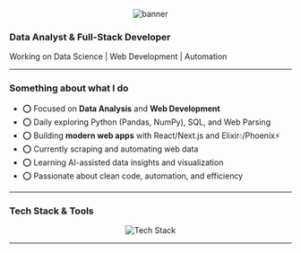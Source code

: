 <!-- Profile banner (optional) -->
<p align="center">
  <img src="https://capsule-render.vercel.app/api?type=waving&color=gradient&height=200&section=header&text=Web%20Developer%20And%20Data%20Analyst&fontSize=40&fontAlign=50&fontColor=ffffff" alt="banner" />
</p>

<!-- <h1 align="center">Hi there, I'm Aex 🚀</h1> -->

<p align="center">
  <h3><b>Data Analyst & Full-Stack Developer</b></h3>
  Working on Data Science | Web Development | Automation<br>
</p>

<!-- <p align="center">
  <img src="https://komarev.com/ghpvc/?username=Harakirigi&style=flat-square&color=blue" alt="profile views" /> 
  <img alt="GitHub followers" src="https://img.shields.io/github/followers/Harakirigi?style=social" />
  <img src="https://img.shields.io/github/stars/Harakirigi?style=social" alt="GitHub Stars" />
</p> -->

---

### Something about what I do

- ⭕ Focused on **Data Analysis** and **Web Development**
- ⭕ Daily exploring Python (Pandas, NumPy), SQL, and Web Parsing
- ⭕ Building **modern web apps** with React/Next.js and Elixir💧/Phoenix⚡
- ⭕ Currently scraping and automating web data
- ⭕ Learning AI-assisted data insights and visualization
- ⭕ Passionate about clean code, automation, and efficiency

---

###  Tech Stack & Tools

<p align="center">
  <img src="https://skillicons.dev/icons?i=python,javascript,elixir,mongodb,postgres,mysql,react,nextjs,figma" alt="Tech Stack" />
</p>

---

<!-- ### 📊 GitHub Stats

<p align="center">
  <img src="https://github-readme-stats.vercel.app/api?username=Harakirigi&show_icons=true&theme=tokyonight&hide_border=true" alt="GitHub Stats" />
</p>

<p align="center">
  <img src="https://github-readme-streak-stats.herokuapp.com?user=Harakirigi&theme=tokyonight&hide_border=true" alt="GitHub Streak" />
</p>

<p align="center">
  <img src="https://github-readme-activity-graph.cyclic.app/graph?username=Harakirigi&theme=tokyo-night&hide_border=true" alt="Activity Graph" />
</p> -->

<!-- ---

### 🏆 GitHub Trophies

<p align="center">
  <img src="https://github-profile-trophy.vercel.app/?username=Harakirigi&theme=dracula&no-frame=true&row=2&column=4" alt="GitHub Trophies" />
</p> -->

<!-- ---

### 🐍 Contribution Snake

<p align="center">
  <img src="https://raw.githubusercontent.com/Harakirigi/Harakirigi/output/github-contribution-grid-snake.svg" alt="snake gif" />
</p>

--- -->

<!-- ### 📈 Top Languages

<p align="center">
  <img src="https://github-readme-stats.vercel.app/api/top-langs/?username=Harakirigi&layout=compact&theme=tokyonight&hide_border=true" alt="Top Languages" />
</p>

---

### 🔗 Connect with Me

<p align="center">
  <a href="https://linkedin.com/in/Harakirigi" target="_blank"><img src="https://img.shields.io/badge/-LinkedIn-blue?style=for-the-badge&logo=linkedin" alt="LinkedIn" /></a>
  <a href="mailto:nkomyt2@gmail.com"><img src="https://img.shields.io/badge/-Gmail-c14438?style=for-the-badge&logo=Gmail&logoColor=white" alt="Gmail" /></a>
</p> -->

<!-- ---

### 🚀 Latest Projects

- ⭕ **Web Parser App**: Automating data extraction from government stats platform
- ⭕ **Full-stack Web App**: Real-time messenger application with Phoenix Framework
- ⭕ **API Automation**: Automating workflows using Python and REST APIs -->
<!-- - ⭕ **Data Dashboard**: Visualizing market trends using Pandas & Matplotlib -->

<!-- ---

### 📚 Currently Learning

- Advanced Pandas & SQL optimization
- Real-time data streaming with Phoenix Channels
- Next.js 14 & Server Components
- ML-powered data visualizations

--- -->

<!-- ### ✍️ Latest Blog Posts *(Optional, auto update)*

- [How to Automate Data Parsing in Python](https://dev.to/Harakirigi/how-to-automate-data-parsing-in-python)
- [SQL Tricks for Data Analysts](https://dev.to/Harakirigi/sql-tricks-for-data-analysts)
- [Building Reactive Web Apps with Phoenix LiveView](https://dev.to/Harakirigi/building-reactive-web-apps-with-phoenix-liveview)

--- -->

<!-- <p align="center">✨ Thank you for visiting my profile! ✨</p>
<p align="center">
  <img src="https://readme-typing-svg.demolab.com?font=Fira+Code&size=24&pause=1000&center=true&width=435&lines=Keep+learning;Keep+building;Keep+exploring+data!" alt="Typing SVG" />
</p> -->
